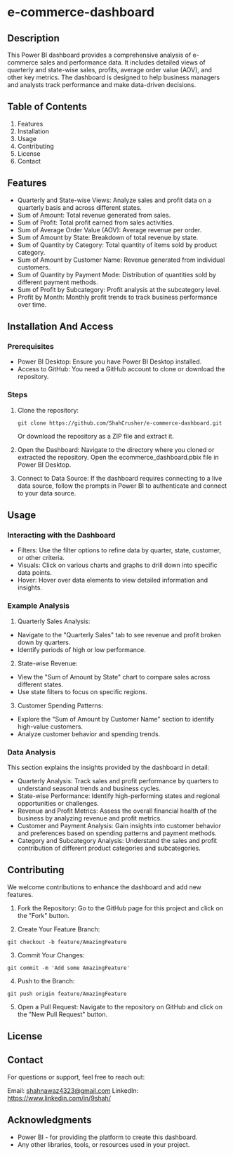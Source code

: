 # e-commerce-dashboard

## Description
This Power BI dashboard provides a comprehensive analysis of e-commerce sales and performance data. It includes detailed views of quarterly and state-wise sales, profits, average order value (AOV), and other key metrics. The dashboard is designed to help business managers and analysts track performance and make data-driven decisions.

## Table of Contents
1. Features
2. Installation
3. Usage
4. Contributing
5. License
6. Contact

## Features
- Quarterly and State-wise Views: Analyze sales and profit data on a quarterly basis and across different states.
- Sum of Amount: Total revenue generated from sales.
- Sum of Profit: Total profit earned from sales activities.
- Sum of Average Order Value (AOV): Average revenue per order.
- Sum of Amount by State: Breakdown of total revenue by state.
- Sum of Quantity by Category: Total quantity of items sold by product category.
- Sum of Amount by Customer Name: Revenue generated from individual customers.
- Sum of Quantity by Payment Mode: Distribution of quantities sold by different payment methods.
- Sum of Profit by Subcategory: Profit analysis at the subcategory level.
- Profit by Month: Monthly profit trends to track business performance over time.

## Installation And Access
### Prerequisites
- Power BI Desktop: Ensure you have Power BI Desktop installed.
- Access to GitHub: You need a GitHub account to clone or download the repository.

### Steps
1. Clone the repository:
   ```
   git clone https://github.com/ShahCrusher/e-commerce-dashboard.git
   ```
   Or download the repository as a ZIP file and extract it.

2. Open the Dashboard:
   Navigate to the directory where you cloned or extracted the repository.
   Open the ecommerce_dashboard.pbix file in Power BI Desktop.

3. Connect to Data Source:
   If the dashboard requires connecting to a live data source, follow the prompts in Power BI to authenticate and connect to your data source.

## Usage
### Interacting with the Dashboard
- Filters: Use the filter options to refine data by quarter, state, customer, or other criteria.
- Visuals: Click on various charts and graphs to drill down into specific data points.
- Hover: Hover over data elements to view detailed information and insights.

### Example Analysis
1. Quarterly Sales Analysis:
- Navigate to the "Quarterly Sales" tab to see revenue and profit broken down by quarters.
- Identify periods of high or low performance.

2. State-wise Revenue:
- View the "Sum of Amount by State" chart to compare sales across different states.
- Use state filters to focus on specific regions.

3. Customer Spending Patterns:
- Explore the "Sum of Amount by Customer Name" section to identify high-value customers.
- Analyze customer behavior and spending trends.

### Data Analysis
This section explains the insights provided by the dashboard in detail:
- Quarterly Analysis: Track sales and profit performance by quarters to understand seasonal trends and business cycles.
- State-wise Performance: Identify high-performing states and regional opportunities or challenges.
- Revenue and Profit Metrics: Assess the overall financial health of the business by analyzing revenue and profit metrics.
- Customer and Payment Analysis: Gain insights into customer behavior and preferences based on spending patterns and payment methods.
- Category and Subcategory Analysis: Understand the sales and profit contribution of different product categories and subcategories.

## Contributing
We welcome contributions to enhance the dashboard and add new features.

1. Fork the Repository:
Go to the GitHub page for this project and click on the "Fork" button.

2. Create Your Feature Branch:
```
git checkout -b feature/AmazingFeature
```

3. Commit Your Changes:
```
git commit -m 'Add some AmazingFeature'
```

4. Push to the Branch:
```
git push origin feature/AmazingFeature
```

5. Open a Pull Request:
Navigate to the repository on GitHub and click on the "New Pull Request" button.


## License


## Contact
For questions or support, feel free to reach out:

Email: shahnawaz4323@gmail.com
LinkedIn: https://www.linkedin.com/in/9shah/

## Acknowledgments
- Power BI - for providing the platform to create this dashboard.
- Any other libraries, tools, or resources used in your project.
